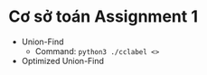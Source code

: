 # Cơ sở toán Assignment 1
- Union-Find
  - Command: <code>python3 ./cclabel <></code>
- Optimized Union-Find
